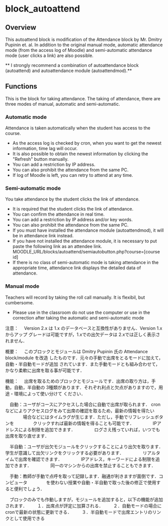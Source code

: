 # block_autoattend

## Overview
 This autoattend block is modification of the Attendance block by Mr. Dmitry Pupinin et. al.
 In addition to the original manual mode, automatic attendance mode (from the access log of Moodle) and semi-automatic 
attendance mode (user clicks a link) are also possible.

 ** I strongly recommend a combination of autoattendance block (autoattend) and autoattendance module (autoattendmod).**

## Functions
 This is the block for taking attendance. 
 The taking of attendance, there are three modes of manual, automatic and semi-automatic.

### Automatic mode
  Attendance is taken automatically when the student has access to the course.
  - As the access log is checked by cron, when you want to get the newest information, time lag will occur.
  - It is also possible to obtain the newest information by clicking the "Refresh" button manually.
  - You can add a restriction by IP address.
  - You can also prohibit the attendance from the same PC.
  - If log of Moodle is left, you can retry to attend at any time.

### Semi-automatic mode
  You take attendance by the student clicks the link of attendance.
  - It is required that the student clicks the link of attendance.
  - You can confirm the attendance in real time.
  - You can add a restriction by IP address and/or key words.
  - You can also prohibit the attendance from the same PC.
  - If you must have installed the attendance module (autoattendmod), it will be in attendance link instead.
  - If you have not installed the attendance module, it is necessary to put paste the following 
    link as an attendee link.
         MOODLE_URL/blocks/autoattend/semiautobutton.php?course=[course id]
  - If there is no class of semi-automatic mode is taking attendance in the appropriate time, attendance link 
    displays the detailed data of attendance.

### Manual mode
  Teachers will record by taking the roll call manually. It is flexibil, but cumbersome.
  - Please use in the classroom do not use the computer or use in the correction after taking the automatic and semi-automatic mode

注意：
　Version 2.x は 1.x のデータベースと互換性がありません．Version 1.x からアップ
グレードは可能ですが，1.xでの出欠データは 2.xでは正しく表示されません．


概要：
　このブロックとモジュールは Dmitry Pupinin 氏の Attendance block/module を改造
したものです．元々の手動で出席をとるモードに加えて，自動・半自動モードが追加
されています．また手動モードとも組み合わせて，かなり柔軟に出席を取る事が可能です．


機能：
　出席を取るためのブロックとモジュールです．出席の取り方は，手動，自動，半自動の
3種類があります．それぞれ利点と欠点がありますので，用途・環境によって使い分けて
ください．

　自動：ユーザがコースにアクセスした場合に自動で出席が取られます．
		cronなどによりアクセスログをみて出席の確認を取るため，最新の情報を得たい
　　　　場合などにはタイムラグが生じます．ただし，手動でリフレッシュボタンを
　　　　クリックすれば最新の情報を得ることも可能です．
　　　　IPアドレスによる制限を追加できます．
　　　　ログさえ残っていれば，いつでも出席を取り直せます．

　半自動：ユーザが出欠モジュールをクリックすることにより出欠を取ります．
        学生が意識して出欠リンクをクリックする必要があります．
　　　　リアルタイムで出席を確認できます．
　　　　IPアドレス，キーワードによる制限を追加できます．
　　　　同一のマシンからの出席を禁止することもできます．

　手動：教師が手動で点呼を取って記録します．融通が利きますが面倒です．コンピュータ
　　　　を使わない授業や自動・半自動で取った後の修正で使用すると便利でしょう．


　ブロックのみでも作動しますが，モジュールを追加すると，以下の機能が追加されます．
　　１．出席点が評定に加算される．
　　２．自動モードの場合に cronで最新の状態に更新できる．
　　３．半自動モードで出席エントリのリンクとして使用できる
